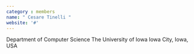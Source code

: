 ```yaml
---
category : members
name: " Cesare Tinelli " 
website: '#'
---
```

Department of Computer Science
The University of Iowa
Iowa City, Iowa, USA

